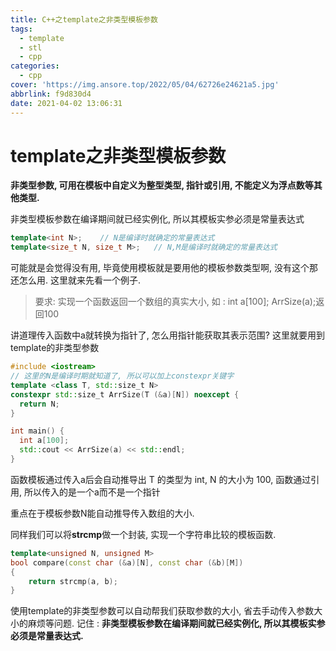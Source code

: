 ```yaml
---
title: C++之template之非类型模板参数
tags:
  - template
  - stl
  - cpp
categories:
  - cpp
cover: 'https://img.ansore.top/2022/05/04/62726e24621a5.jpg'
abbrlink: f9d830d4
date: 2021-04-02 13:06:31
---
```


# template之非类型模板参数

**非类型参数, 可用在模板中自定义为整型类型, 指针或引用, 不能定义为浮点数等其他类型.**

非类型模板参数在编译期间就已经实例化, 所以其模板实参必须是常量表达式

```cpp
template<int N>; 	// N是编译时就确定的常量表达式
template<size_t N, size_t M>;	// N,M是编译时就确定的常量表达式
```

可能就是会觉得没有用, 毕竟使用模板就是要用他的模板参数类型啊, 没有这个那还怎么用. 这里就来先看一个例子.

> 要求: 实现一个函数返回一个数组的真实大小, 如 : int a[100]; ArrSize(a);返回100
> 

讲道理传入函数中a就转换为指针了, 怎么用指针能获取其表示范围? 这里就要用到template的非类型参数

```cpp
#include <iostream>
// 这里的N是编译时期就知道了, 所以可以加上constexpr关键字
template <class T, std::size_t N>
constexpr std::size_t ArrSize(T (&a)[N]) noexcept {
  return N;
}

int main() {
  int a[100];
  std::cout << ArrSize(a) << std::endl;
}
```

函数模板通过传入a后会自动推导出 T 的类型为 int, N 的大小为 100, 函数通过引用, 所以传入的是一个a而不是一个指针

重点在于模板参数N能自动推导传入数组的大小.

同样我们可以将**strcmp**做一个封装, 实现一个字符串比较的模板函数.

```cpp
template<unsigned N, unsigned M>
bool compare(const char (&a)[N], const char (&b)[M])
{
    return strcmp(a, b);
}
```

使用template的非类型参数可以自动帮我们获取参数的大小, 省去手动传入参数大小的麻烦等问题. 记住 : **非类型模板参数在编译期间就已经实例化, 所以其模板实参必须是常量表达式.**
